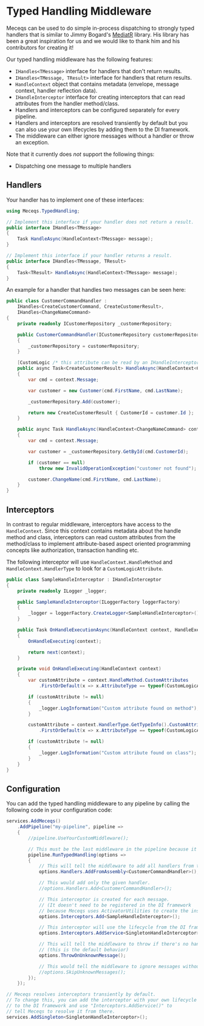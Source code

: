 # Typed Handling Middleware

Meceqs can be used to do simple in-process dispatching to strongly typed handlers
that is similar to Jimmy Bogard's [MediatR](https://github.com/jbogard/MediatR) library.
His library has been a great inspiration for us and we would like to thank him and his contributors for creating it!

Our typed handling middleware has the following features:
* `IHandles<TMessage>` interface for handlers that don't return results.
* `IHandles<TMessage, TResult>` interface for handlers that return results.
* `HandleContext` object that contains metadata (envelope, message context, handler reflection data).
* `IHandleInterceptor` interface for creating interceptors that can read attributes from the handler method/class.
* Handlers and interceptors can be configured separately for every pipeline.
* Handlers and interceptors are resolved transiently by default but you can also use your own lifecycles by
    adding them to the DI framework.
* The middleware can either ignore messages without a handler or throw an exception.

Note that it currently does *not* support the following things:
* Dispatching one message to multiple handlers

## Handlers

Your handler has to implement one of these interfaces:

```csharp
using Meceqs.TypedHandling;

// Implement this interface if your handler does not return a result.
public interface IHandles<TMessage>
{
    Task HandleAsync(HandleContext<TMessage> message);
}

// Implement this interface if your handler returns a result.
public interface IHandles<TMessage, TResult>
{
    Task<TResult> HandleAsync(HandleContext<TMessage> message);
}
```

An example for a handler that handles two messages can be seen here:

```csharp
public class CustomerCommandHandler :
    IHandles<CreateCustomerCommand, CreateCustomerResult>,
    IHandles<ChangeNameCommand>
{
    private readonly ICustomerRepository _customerRepository;

    public CustomerCommandHandler(ICustomerRepository customerRepository)
    {
        _customerRepository = customerRepository;
    }

    [CustomLogic /* this attribute can be read by an IHandleInterceptor */]
    public async Task<CreateCustomerResult> HandleAsync(HandleContext<CreateCustomerCommand> context)
    {
        var cmd = context.Message;

        var customer = new Customer(cmd.FirstName, cmd.LastName);

        _customerRepository.Add(customer);

        return new CreateCustomerResult { CustomerId = customer.Id };
    }

    public async Task HandleAsync(HandleContext<ChangeNameCommand> context)
    {
        var cmd = context.Message;

        var customer = _customerRepository.GetById(cmd.CustomerId);

        if (customer == null)
            throw new InvalidOperationException("customer not found");

        customer.ChangeName(cmd.FirstName, cmd.LastName);
    }
}
```

## Interceptors

In contrast to regular middleware, interceptors have access to the `HandleContext`. Since this context contains metadata
about the handle method and class, interceptors can read custom attributes from the method/class to implement attribute-based
aspect oriented programming concepts like authorization, transaction handling etc.

The following interceptor will use `HandleContext.HandleMethod` and `HandleContext.HandlerType` to look for a
`CustomLogicAttribute`.

```csharp
public class SampleHandleInterceptor : IHandleInterceptor
{
    private readonly ILogger _logger;

    public SampleHandleInterceptor(ILoggerFactory loggerFactory)
    {
        _logger = loggerFactory.CreateLogger<SampleHandleInterceptor>();
    }

    public Task OnHandleExecutionAsync(HandleContext context, HandleExecutionDelegate next)
    {
        OnHandleExecuting(context);

        return next(context);
    }

    private void OnHandleExecuting(HandleContext context)
    {
        var customAttribute = context.HandleMethod.CustomAttributes
            .FirstOrDefault(x => x.AttributeType == typeof(CustomLogicAttribute));

        if (customAttribute != null)
        {
            _logger.LogInformation("Custom attribute found on method");
        }

        customAttribute = context.HandlerType.GetTypeInfo().CustomAttributes
            .FirstOrDefault(x => x.AttributeType == typeof(CustomLogicAttribute));

        if (customAttribute != null)
        {
            _logger.LogInformation("Custom attribute found on class");
        }
    }
}
```

## Configuration

You can add the typed handling middleware to any pipeline by calling the following code in your configuration code:

```csharp
services.AddMeceqs()
    .AddPipeline("my-pipeline", pipeline =>
    {
        //pipeline.UseYourCustomMiddleware();

        // This must be the last middleware in the pipeline because it is terminal.
        pipeline.RunTypedHandling(options =>
        {
            // This will tell the middleware to add all handlers from the assembly of the given type.
            options.Handlers.AddFromAssembly<CustomerCommandHandler>();

            // This would add only the given handler.
            //options.Handlers.Add<CustomerCommandHandler>();

            // This interceptor is created for each message.
            // (It doesn't need to be registered in the DI framework
            // because Meceqs uses ActivatorUtilities to create the instance.)
            options.Interceptors.Add<SampleHandleInterceptor>();

            // This interceptor will use the lifecycle from the DI framework.
            options.Interceptors.AddService<SingletonHandleInterceptor>();

            // This will tell the middleware to throw if there's no handler for a message.
            // (this is the default behavior)
            options.ThrowOnUnknownMessage();

            // This would tell the middleware to ignore messages without a handler.
            //options.SkipUnknownMessages();
        });
    });

// Meceqs resolves interceptors transiently by default.
// To change this, you can add the interceptor with your own lifecycle
// to the DI framework and use "Interceptors.AddService()" to
// tell Meceqs to resolve it from there.
services.AddSingleton<SingletonHandleInterceptor>();
```